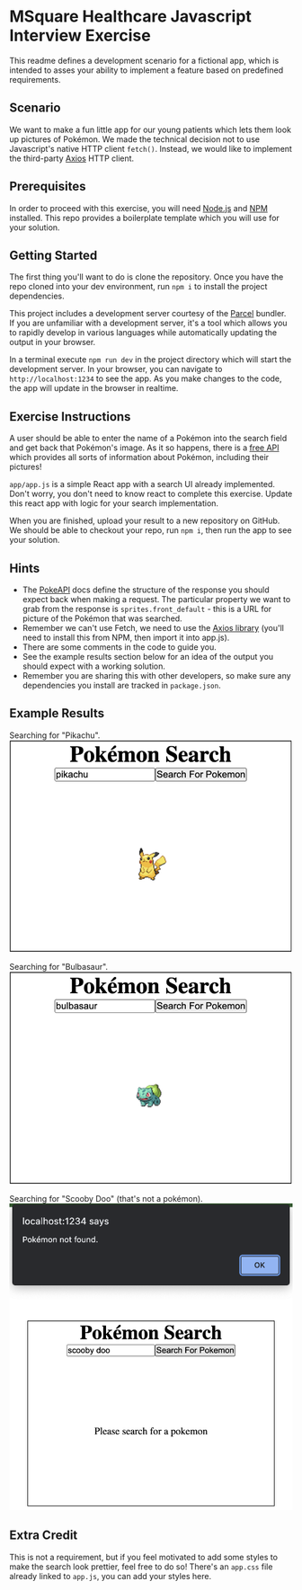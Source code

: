 # MSquare Healthcare Javascript Interview Exercise
This readme defines a development scenario for a fictional app, which is intended to asses your ability to implement a feature based on predefined requirements.

## Scenario
We want to make a fun little app for our young patients which lets them look up pictures of Pokémon.
We made the technical decision not to use Javascript's native HTTP client `fetch()`.
Instead, we would like to implement the third-party [Axios](https://www.npmjs.com/package/axios) HTTP client.

## Prerequisites
In order to proceed with this exercise, you will need [Node.js](https://nodejs.org/) and [NPM](https://www.npmjs.com/) installed.
This repo provides a boilerplate template which you will use for your solution.

## Getting Started
The first thing you'll want to do is clone the repository.
Once you have the repo cloned into your dev environment, run `npm i` to install the project dependencies.

This project includes a development server courtesy of the [Parcel](https://parceljs.org/) bundler.
If you are unfamiliar with a development server, it's a tool which allows you to rapidly develop in various languages while automatically updating the output in your browser.

In a terminal execute `npm run dev` in the project directory which will start the development server.
In your browser, you can navigate to `http://localhost:1234` to see the app.
As you make changes to the code, the app will update in the browser in realtime.

## Exercise Instructions
A user should be able to enter the name of a Pokémon into the search field and get back that Pokémon's image.
As it so happens, there is a [free API](https://pokeapi.co/) which provides all sorts of information about Pokémon, including their pictures!

`app/app.js` is a simple React app with a search UI already implemented.
Don't worry, you don't need to know react to complete this exercise.
Update this react app with logic for your search implementation.

When you are finished, upload your result to a new repository on GitHub.
We should be able to checkout your repo, run `npm i`, then run the app to see your solution.

## Hints
* The [PokeAPI](https://pokeapi.co/) docs define the structure of the response you should expect back when making a request. The particular property we want to grab from the response is `sprites.front_default` - this is a URL for picture of the Pokémon that was searched.
* Remember we can't use Fetch, we need to use the [Axios library](https://www.npmjs.com/package/axios) (you'll need to install this from NPM, then import it into app.js).
* There are some comments in the code to guide you.
* See the example results section below for an idea of the output you should expect with a working solution.
* Remember you are sharing this with other developers, so make sure any dependencies you install are tracked in `package.json`.

## Example Results
Searching for "Pikachu".
![Pikachu](/documentation/pikachu.png)

Searching for "Bulbasaur".
![Bulbasaur](/documentation/bulbasaur.png)

Searching for "Scooby Doo" (that's not a pokémon).
![Error](/documentation/error.png)

## Extra Credit
This is not a requirement, but if you feel motivated to add some styles to make the search look prettier, feel free to do so!
There's an `app.css` file already linked to `app.js`, you can add your styles here.
